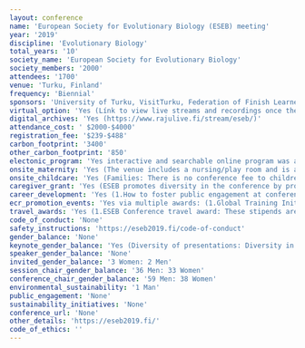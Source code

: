 ```yaml
---
layout: conference 
name: 'European Society for Evolutionary Biology (ESEB) meeting'
year: '2019'
discipline: 'Evolutionary Biology'
total_years: '10'
society_name: 'European Society for Evolutionary Biology'
society_members: '2000'
attendees: '1700'
venue: 'Turku, Finland'
frequency: 'Biennial'
sponsors: 'University of Turku, VisitTurku, Federation of Finish Learned Societies, Oxford University Press, Wiley, HiLIFE (Helsinki Institute of Life Science) Research Stations, Frontiers in Ecology and Evolution, Cambridge University Press, Current Zoology, The Royal Society Publishing, Peer Community In, ESEB, New Physiologist Trust, ECOGRAPHY, Molecular Ecology, Rapid Evolutionary Adaptation, RAJULIVE'
virtual_option: 'Yes (Línk to view live streams and recordings once the programme has started: https://www.rajulive.fi/stream/eseb/ )'
digital_archives: 'Yes (https://www.rajulive.fi/stream/eseb/)'
attendance_cost: ' $2000-$4000'
registration_fee: '$239-$488'
carbon_footprint: '3400'
other_carbon_footprint: '850'
electonic_program: 'Yes interactive and searchable online program was available online on the conference website.'
onsite_maternity: 'Yes (The venue includes a nursing/play room and is accessible to prams everywhere.)'
onsite_childcare: 'Yes (Families: There is no conference fee to children under 16 years. We provide on-site day care during the whole conference with a nominal fee (5€/day). Day care is provided by professionals from the Mannerheim league for Child Welfare, the largest child welfare NGO in Finland. More info on the organiser here. Day camps/off-venue program can also be organized for older children. Day care must be booked during registration. Families can view the plenary talks and symposia held in the Logomo hall 1 directly via specific loges in prime location. We will organize a family social and provide a family info pack (see page ”social programme” for more information on the family social event). Conference dinner (Moomin world) and many excursions are suitable for the whole family.) Child Welfare principles (NGOs) in Finland: https://www.mll.fi/tietoa-mllsta/welcome-mannerheim-league-child-welfare/'
caregiver_grant: 'Yes (ESEB promotes diversity in the conference by providing Conference Attendance Aid grants.)'
career_development: 'Yes (1.How to foster public engagement at conferences. 2. A citizen-science workshop. 3. Peer Community in (PCI) – Peer Community In … the beginning of a revolution in Open Access?  4. How to pitch your science to non-specialist audiences. 5. The European Research Council – funding opportunities for bright minds.   6. Netherlands evolutionary biology get-together. 7. SciSparks, how to organise speed meetings in high-schools. 8. Meet the editors – a Royal Society Publishing workshop.   9. Art-up your evolution.  10. Come and meet EvoKE!)'
ecr_promotion_events: 'Yes via multiple awards: (1.Global Training Initiative: This initiative strives to support communities of evolutionary biologists in countries with little or no history and background in this field.  2.Godfrey Hewitt Mobility Award: The mobility award intends to support fieldwork or lab visits of young researchers.  3.John Maynard Smith Prize: Every year the society distinguishes an outstanding young evolutionary biologist with this award.  4.Outreach Initiative Funds: The Outreach Initiative supports projects that promote evolution-related activities in order to improve public knowledge about evolution worldwide.  5.Presidents’ Award: Every six years the ESEB Presidents will recognise outstanding contributions to evolutionary biology by a mid-career scientist. 6.Progress Meetings in Evolutionary Biology: This initiative supports short meetings on focused topics in the field of evolutionary biology with the objective to produce either a Special Issue or Target Review for the Journal of Evolutionary Biology.  7.Special Topic Networks: Every other year, ESEB invites proposals for Special Topic Networks (STNs) that will support dynamic and flexible series of small meetings and/or other networking opportunities in focused and currently active research areas. 8.Stearns Graduate Student Prize: The Stearns Graduate Students Prize is awarded annually for an outstanding paper published by a PhD student in the Journal of Evolutionary Biology during a given calendar year.) '
travel_awards: 'Yes (1.ESEB Conference travel award: These stipends are for students and young scientists to attend the ESEB 2019 congress in Turku, Finland. The stipend will contribute to covering travel, living expenses and early bird congress registration fees. The award will be paid out as a reimbursement after the congress, based on specification of the expenses. For more information please visit the ESEB website.  2.Congress attendance aid grant. The grant aims to ensure equal opportunities at the ESEB congress in Turku, Finland, e.g. by facilitating the attendance of women with caring responsibilities, who would not otherwise be able to attend. The grant provides stipends of financial aid for scientists to help with the additional costs borne privately due to responsibilities for dependents when attending the ESEB congress. The stipend will contribute to covering expenses for care of dependents, but also for travel. For more information please visit the ESEB website.)'
code_of_conduct: 'None'
safety_instructions: 'https://eseb2019.fi/code-of-conduct'
gender_balance: 'None'
keynote_gender_balance: 'Yes (Diversity of presentations: Diversity in gender, career stage and nationalities is promoted when selecting presenters. See more on ESEB Equal opportunities committee:https://eseb.org/prizes-funding/equal-opportunities-initiative/.   52percent of invited speakers and 47percent of symposium organisers are female, and ECR and mid-career scientists make up 84percent of symposium organisers and 60percent of invited speakers. 28 nationalities are represented amongst the symposium organisers and 19 amongst the invited speakers.). We offer a quiet room for reflection. We organize a LGBT social event.) '
speaker_gender_balance: 'None'
invited_gender_balance: '3 Women: 2 Men'
session_chair_gender_balance: '36 Men: 33 Women'
conference_chair_gender_balance: '59 Men: 38 Women'
environmental_sustainability: '1 Man'
public_engagement: 'None'
sustainability_initiatives: 'None'
conference_url: 'None'
other_details: 'https://eseb2019.fi/'
code_of_ethics: ''
---
```

